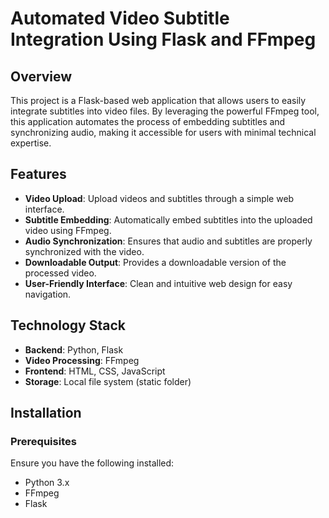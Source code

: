 # Automated Video Subtitle Integration Using Flask and FFmpeg

## Overview

This project is a Flask-based web application that allows users to easily integrate subtitles into video files. By leveraging the powerful FFmpeg tool, this application automates the process of embedding subtitles and synchronizing audio, making it accessible for users with minimal technical expertise.

## Features

- **Video Upload**: Upload videos and subtitles through a simple web interface.
- **Subtitle Embedding**: Automatically embed subtitles into the uploaded video using FFmpeg.
- **Audio Synchronization**: Ensures that audio and subtitles are properly synchronized with the video.
- **Downloadable Output**: Provides a downloadable version of the processed video.
- **User-Friendly Interface**: Clean and intuitive web design for easy navigation.

## Technology Stack

- **Backend**: Python, Flask
- **Video Processing**: FFmpeg
- **Frontend**: HTML, CSS, JavaScript
- **Storage**: Local file system (static folder)

## Installation

### Prerequisites

Ensure you have the following installed:

- Python 3.x
- FFmpeg
- Flask
